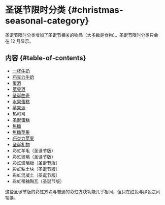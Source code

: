 # 圣诞节限时分类 {#christmas-seasonal-category}

圣诞节限时分类增加了圣诞节相关的物品（大多数是食物）。圣诞节限时分类只会在 12 月显示。

## 内容 {#table-of-contents}

* [一杯牛奶](/Christmas-Items)
* [巧克力牛奶](/Christmas-Items)
* [蛋酒](/Christmas-Items)
* [苹果酒](/Christmas-Items)
* [圣诞曲奇](/Christmas-Items)
* [水果蛋糕](/Christmas-Items)
* [苹果派](/Christmas-Items)
* [热可可](/Christmas-Items)
* [圣诞蛋糕](/Christmas-Items)
* [焦糖](/Christmas-Items)
* [焦糖苹果](/Christmas-Items)
* [巧克力苹果](/Christmas-Items)
* [圣诞礼物](/Christmas-Items)
* 彩虹羊毛（圣诞节版）
* 彩虹玻璃（圣诞节版）
* 彩虹玻璃板（圣诞节版）
* 彩虹粘土块（圣诞节版）
* 彩虹混凝土（圣诞节版）
* 彩虹带釉陶瓦（圣诞节版）

这些圣诞节版的彩虹方块与普通的彩虹方块功能几乎相同，但只在红色与绿色之间轮换。
